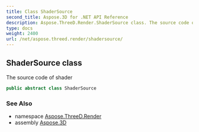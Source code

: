 ```yaml
---
title: Class ShaderSource
second_title: Aspose.3D for .NET API Reference
description: Aspose.ThreeD.Render.ShaderSource class. The source code of shader
type: docs
weight: 2400
url: /net/aspose.threed.render/shadersource/
---
```

## ShaderSource class

The source code of shader

```csharp
public abstract class ShaderSource
```

### See Also

* namespace [Aspose.ThreeD.Render](../../aspose.threed.render/)
* assembly [Aspose.3D](../../)



